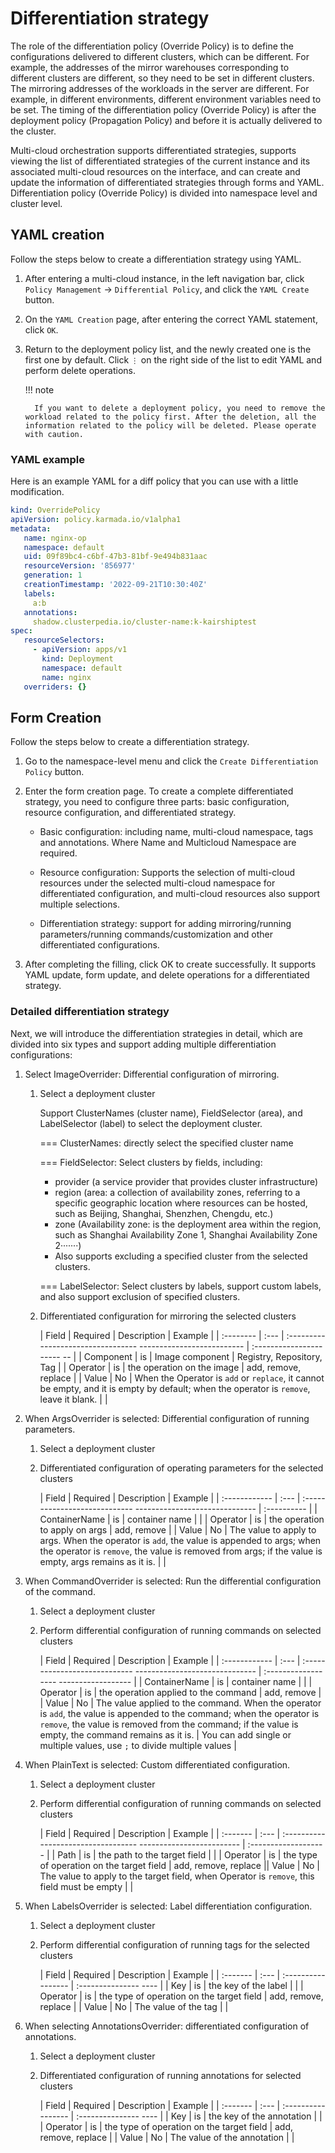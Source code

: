 # Differentiation strategy

The role of the differentiation policy (Override Policy) is to define the configurations delivered to different clusters, which can be different. For example, the addresses of the mirror warehouses corresponding to different clusters are different, so they need to be set in different clusters. The mirroring addresses of the workloads in the server are different. For example, in different environments, different environment variables need to be set. The timing of the differentiation policy (Override Policy) is after the deployment policy (Propagation Policy) and before it is actually delivered to the cluster.

Multi-cloud orchestration supports differentiated strategies, supports viewing the list of differentiated strategies of the current instance and its associated multi-cloud resources on the interface, and can create and update the information of differentiated strategies through forms and YAML. Differentiation policy (Override Policy) is divided into namespace level and cluster level.

## YAML creation

Follow the steps below to create a differentiation strategy using YAML.

1. After entering a multi-cloud instance, in the left navigation bar, click `Policy Management` -> `Differential Policy`, and click the `YAML Create` button.

     <!--screenshot-->

2. On the `YAML Creation` page, after entering the correct YAML statement, click `OK`.

     <!--screenshot-->

3. Return to the deployment policy list, and the newly created one is the first one by default. Click `⋮` on the right side of the list to edit YAML and perform delete operations.

     !!! note

         If you want to delete a deployment policy, you need to remove the workload related to the policy first. After the deletion, all the information related to the policy will be deleted. Please operate with caution.

### YAML example

Here is an example YAML for a diff policy that you can use with a little modification.

```yaml
kind: OverridePolicy
apiVersion: policy.karmada.io/v1alpha1
metadata:
   name: nginx-op
   namespace: default
   uid: 09f89bc4-c6bf-47b3-81bf-9e494b831aac
   resourceVersion: '856977'
   generation: 1
   creationTimestamp: '2022-09-21T10:30:40Z'
   labels:
     a:b
   annotations:
     shadow.clusterpedia.io/cluster-name:k-kairshiptest
spec:
   resourceSelectors:
     - apiVersion: apps/v1
       kind: Deployment
       namespace: default
       name: nginx
   overriders: {}
```

## Form Creation

Follow the steps below to create a differentiation strategy.

1. Go to the namespace-level menu and click the `Create Differentiation Policy` button.

2. Enter the form creation page. To create a complete differentiated strategy, you need to configure three parts: basic configuration, resource configuration, and differentiated strategy.

     - Basic configuration: including name, multi-cloud namespace, tags and annotations. Where Name and Multicloud Namespace are required.

     - Resource configuration: Supports the selection of multi-cloud resources under the selected multi-cloud namespace for differentiated configuration, and multi-cloud resources also support multiple selections.

     - Differentiation strategy: support for adding mirroring/running parameters/running commands/customization and other differentiated configurations.
      

     <!--screenshot-->

3. After completing the filling, click OK to create successfully. It supports YAML update, form update, and delete operations for a differentiated strategy.

### Detailed differentiation strategy

Next, we will introduce the differentiation strategies in detail, which are divided into six types and support adding multiple differentiation configurations:

1. Select ImageOverrider: Differential configuration of mirroring.

     1. Select a deployment cluster

         Support ClusterNames (cluster name), FieldSelector (area), and LabelSelector (label) to select the deployment cluster.

         === ClusterNames: directly select the specified cluster name

         <!--screenshot-->

         === FieldSelector: Select clusters by fields, including:

         - provider (a service provider that provides cluster infrastructure)
         - region (area: a collection of availability zones, referring to a specific geographic location where resources can be hosted, such as Beijing, Shanghai, Shenzhen, Chengdu, etc.)
         - zone (Availability zone: is the deployment area within the region, such as Shanghai Availability Zone 1, Shanghai Availability Zone 2·······)
         - Also supports excluding a specified cluster from the selected clusters.

         <!--screenshot-->

         === LabelSelector: Select clusters by labels, support custom labels, and also support exclusion of specified clusters.

         <!--screenshot-->

     2. Differentiated configuration for mirroring the selected clusters

         | Field | Required | Description | Example |
         | :-------- | :--- | :--------------------------------- -------------------------- | :---------------------- -- |
         | Component | is | Image component | Registry, Repository, Tag |
         | Operator | is | the operation on the image | add, remove, replace |
         | Value | No | When the Operator is `add` or `replace`, it cannot be empty, and it is empty by default; when the operator is `remove`, leave it blank. | |

2. When ArgsOverrider is selected: Differential configuration of running parameters.

     1. Select a deployment cluster

     2. Differentiated configuration of operating parameters for the selected clusters

         | Field | Required | Description | Example |
         | :------------ | :--- | :---------------------------- ------------------------------ | :---------- |
         | ContainerName | is | container name | |
         | Operator | is | the operation to apply on args | add, remove |
         | Value | No | The value to apply to args. When the operator is `add`, the value is appended to args; when the operator is `remove`, the value is removed from args; if the value is empty, args remains as it is. | |

3. When CommandOverrider is selected: Run the differential configuration of the command.

     1. Select a deployment cluster

     2. Perform differential configuration of running commands on selected clusters

         | Field | Required | Description | Example |
         | :------------ | :--- | :---------------------------- ------------------------------ | :------------------ ------------------ |
         | ContainerName | is | container name | |
         | Operator | is | the operation applied to the command | add, remove |
         | Value | No | The value applied to the command. When the operator is `add`, the value is appended to the command; when the operator is `remove`, the value is removed from the command; if the value is empty, the command remains as it is. | You can add single or multiple values, use `;` to divide multiple values |

4. When PlainText is selected: Custom differentiated configuration.

     1. Select a deployment cluster

     2. Perform differential configuration of running commands on selected clusters

         | Field | Required | Description | Example |
         | :------- | :--- | :---------------------------------- ------------------------- | :------------------- |
         | Path | is | the path to the target field | |
         | Operator | is | the type of operation on the target field | add, remove, replace || Value | No | The value to apply to the target field, when Operator is `remove`, this field must be empty | |

5. When LabelsOverrider is selected: Label differentiation configuration.

     <!--screenshot-->

     1. Select a deployment cluster

     2. Perform differential configuration of running tags for the selected clusters

        | Field | Required | Description | Example |
        | :------- | :--- | :----------------- | :--------------- ---- |
        | Key | is | the key of the label | |
        | Operator | is | the type of operation on the target field | add, remove, replace |
        | Value | No | The value of the tag | |

6. When selecting AnnotationsOverrider: differentiated configuration of annotations.

     <!--screenshot-->

     1. Select a deployment cluster

     2. Differentiated configuration of running annotations for selected clusters

        | Field | Required | Description | Example |
        | :------- | :--- | :----------------- | :--------------- ---- |
        | Key | is | the key of the annotation | |
        | Operator | is | the type of operation on the target field | add, remove, replace |
        | Value | No | The value of the annotation | |
